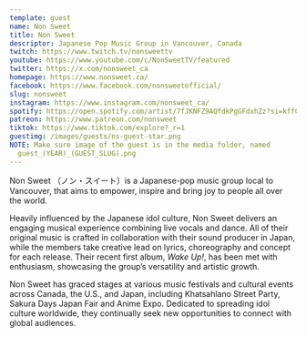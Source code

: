 ```yaml
---
template: guest
name: Non Sweet
title: Non Sweet
descriptor: Japanese Pop Music Group in Vancouver, Canada
twitch: https://www.twitch.tv/nonsweettv
youtube: https://www.youtube.com/c/NonSweetTV/featured
twitter: https://x.com/nonsweet_ca
homepage: https://www.nonsweet.ca/
facebook: https://www.facebook.com/nonsweetofficial/
slug: nonsweet
instagram: https://www.instagram.com/nonsweet_ca/
spotify: https://open.spotify.com/artist/7fJKNFZ9AQfdkPgGFdxhZz?si=kffCZAbAR8WQpCXJzTYgIg&nd=1
patreon: https://www.patreon.com/nonsweet
tiktok: https://www.tiktok.com/explore?_r=1
guestimg: /images/guests/ns-guest-star.png
NOTE: Make sure image of the guest is in the media folder, named
  guest_(YEAR)_(GUEST_SLUG).png
---
```

Non Sweet （ノン・スイート）is a Japanese-pop music group local to Vancouver, that aims to empower, inspire and bring joy to people all over the world.

Heavily influenced by the Japanese idol culture, Non Sweet delivers an engaging musical experience combining live vocals and dance. All of their original music is crafted in collaboration with their sound producer in Japan, while the members take creative lead on lyrics, choreography and concept for each release. Their recent first album, *Wake Up!*, has been met with enthusiasm, showcasing the group’s versatility and artistic growth.

Non Sweet has graced stages at various music festivals and cultural events across Canada, the U.S., and Japan, including Khatsahlano Street Party, Sakura Days Japan Fair and Anime Expo. Dedicated to spreading idol culture worldwide, they continually seek new opportunities to connect with global audiences.

